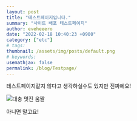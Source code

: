 ```yaml
---
layout: post
title: "테스트페이지입니다."
summary: "사이트 배포 테스트페이지"
author: eveheeero
date: "2022-02-18 10:40:23 +0900"
category: ["etc"]
# tags:
thumbnail: /assets/img/posts/default.png
# keywords:
usemathjax: false
permalink: /blog/Testpage/
---
```


테스트페이지같지 않다고 생각하실수도 있지만 진짜에요!

![대충 멋진 움짤](https://media.giphy.com/media/vb5AU0gsTBHsSq165k/giphy.gif "굿나잇!")

아니면 말고요!
